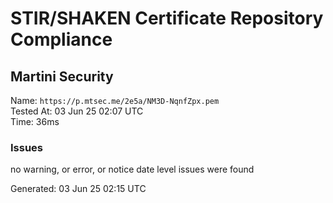 # STIR/SHAKEN Certificate Repository Compliance

## Martini Security

Name: `https://p.mtsec.me/2e5a/NM3D-NqnfZpx.pem`\
Tested At: 03 Jun 25 02:07 UTC\
Time: 36ms

### Issues

no warning, or error, or notice date level issues were found

Generated: 03 Jun 25 02:15 UTC